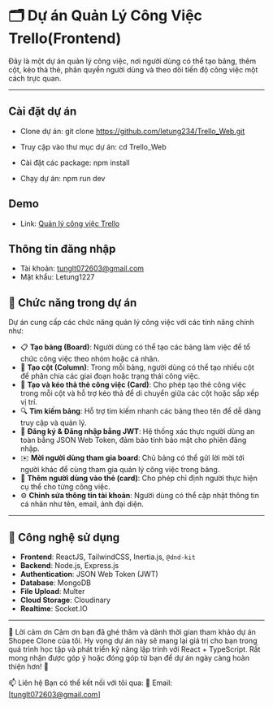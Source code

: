 
# 🗂️ Dự án Quản Lý Công Việc Trello(Frontend)
Đây là một dự án quản lý công việc, nơi người dùng có thể tạo bảng, thêm cột, kéo thả thẻ, phân quyền người dùng và theo dõi tiến độ công việc một cách trực quan.

---


## Cài đặt dự án
- Clone dự án: 
    git clone https://github.com/letung234/Trello_Web.git

- Truy cập vào thư mục dự án: 
    cd Trello_Web

- Cài đặt các package: 
    npm install

- Chạy dự án: 
    npm run dev
## Demo
- Link: [Quản lý công việc Trello](https://trello-web-lake-ten.vercel.app/)
  
## Thông tin đăng nhập
- Tài khoản: tunglt072603@gmail.com
- Mật khẩu: Letung1227

## 🧩 Chức năng trong dự án

Dự án cung cấp các chức năng quản lý công việc với các tính năng chính như:

- 📋 **Tạo bảng (Board)**: Người dùng có thể tạo các bảng làm việc để tổ chức công việc theo nhóm hoặc cá nhân.
- 📑 **Tạo cột (Column)**: Trong mỗi bảng, người dùng có thể tạo nhiều cột để phân chia các giai đoạn hoặc trạng thái công việc.
- 🧷 **Tạo và kéo thả thẻ công việc (Card)**: Cho phép tạo thẻ công việc trong mỗi cột và hỗ trợ kéo thả để di chuyển giữa các cột hoặc sắp xếp vị trí.
- 🔍 **Tìm kiếm bảng**: Hỗ trợ tìm kiếm nhanh các bảng theo tên để dễ dàng truy cập và quản lý.
- 🔐 **Đăng ký & Đăng nhập bằng JWT**: Hệ thống xác thực người dùng an toàn bằng JSON Web Token, đảm bảo tính bảo mật cho phiên đăng nhập.
- ✉️ **Mời người dùng tham gia board**: Chủ bảng có thể gửi lời mời tới người khác để cùng tham gia quản lý công việc trong bảng.
- 👥 **Thêm người dùng vào thẻ (card)**: Cho phép chỉ định người thực hiện cụ thể cho từng công việc.
- ⚙️ **Chỉnh sửa thông tin tài khoản**: Người dùng có thể cập nhật thông tin cá nhân như tên, email, ảnh đại diện.

---
## 🚀 Công nghệ sử dụng

- **Frontend**: ReactJS, TailwindCSS, Inertia.js, `@dnd-kit`
- **Backend**: Node.js, Express.js
- **Authentication**: JSON Web Token (JWT)
- **Database**: MongoDB
- **File Upload**: Multer
- **Cloud Storage**: Cloudinary
- **Realtime**: Socket.IO

---
🙏 Lời cảm ơn
Cảm ơn bạn đã ghé thăm và dành thời gian tham khảo dự án Shopee Clone của tôi.
Hy vọng dự án này sẽ mang lại giá trị cho bạn trong quá trình học tập và phát triển kỹ năng lập trình với React + TypeScript.
Rất mong nhận được góp ý hoặc đóng góp từ bạn để dự án ngày càng hoàn thiện hơn! 💙

📫 Liên hệ
Bạn có thể kết nối với tôi qua:
📧 Email: [tunglt072603@gmail.com]
